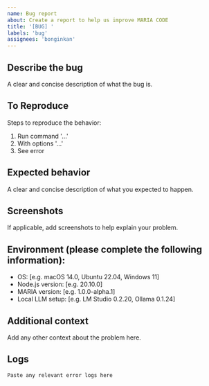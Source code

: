 ```yaml
---
name: Bug report
about: Create a report to help us improve MARIA CODE
title: '[BUG] '
labels: 'bug'
assignees: 'bonginkan'
---
```


## Describe the bug
A clear and concise description of what the bug is.

## To Reproduce
Steps to reproduce the behavior:
1. Run command '...'
2. With options '...'
3. See error

## Expected behavior
A clear and concise description of what you expected to happen.

## Screenshots
If applicable, add screenshots to help explain your problem.

## Environment (please complete the following information):
- OS: [e.g. macOS 14.0, Ubuntu 22.04, Windows 11]
- Node.js version: [e.g. 20.10.0]
- MARIA version: [e.g. 1.0.0-alpha.1]
- Local LLM setup: [e.g. LM Studio 0.2.20, Ollama 0.1.24]

## Additional context
Add any other context about the problem here.

## Logs
```
Paste any relevant error logs here
```